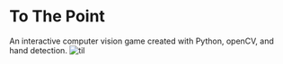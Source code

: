 # To The Point
An interactive computer vision game created with Python, openCV, and hand detection. 
![til](https://raw.githubusercontent.com/hashrocket/hr-til/master/app/assets/images/tothepoint-1.gif)

